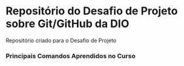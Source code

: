 # Repositório do Desafio de Projeto sobre Git/GitHub da DIO
Repositório criado para o Desafio de Projeto

### Principais Comandos Aprendidos no Curso





